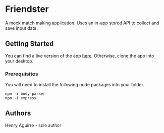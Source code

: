# Friendster
A mock match making application. Uses an in-app stored API to collect and save input data.

## Getting Started
You can find a live version of the app [here](https://frienster.herokuapp.com/). Otherwise, clone the app into your desktop.

### Prerequisites
You will need to install the following node packages into your folder.
```
npm -i body-parser
npm -i express
```


## Authors
Henry Aguirre - sole author